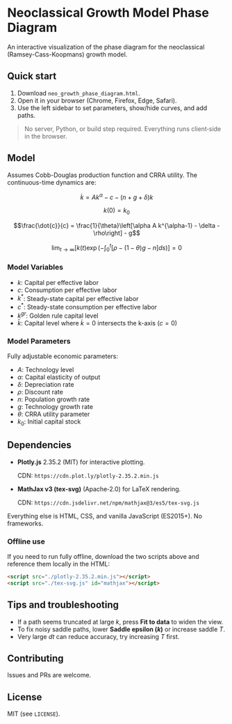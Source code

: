 # Neoclassical Growth Model Phase Diagram
An interactive visualization of the phase diagram for the neoclassical (Ramsey-Cass-Koopmans) growth model.

## Quick start

1. Download `neo_growth_phase_diagram.html`.
2. Open it in your browser (Chrome, Firefox, Edge, Safari).
3. Use the left sidebar to set parameters, show/hide curves, and add paths.

> No server, Python, or build step required. Everything runs client‑side in the browser.

## Model
Assumes Cobb-Douglas production function and CRRA utility. The continuous-time dynamics are:

$$\dot{k} = A k^{\alpha} - c - (n+g+\delta)k$$

$$k(0) = k_0$$

$$\frac{\dot{c}}{c} = \frac{1}{\theta}\left[\alpha A k^{\alpha-1} - \delta - \rho\right] - g$$

$$\lim_{t \to \infty} \left[ k(t) \exp\left(-\int_0^t [\rho - (1-\theta)g - n] ds\right) \right] = 0$$

### Model Variables
- $k$: Capital per effective labor
- $c$: Consumption per effective labor
- $k^*$: Steady-state capital per effective labor
- $c^*$: Steady-state consumption per effective labor
- $k^{gr}$: Golden rule capital level
- $\bar{k}$: Capital level where $\dot{k}=0$ intersects the k-axis ($c=0$)

### Model Parameters
Fully adjustable economic parameters:
- $A$: Technology level
- $\alpha$: Capital elasticity of output
- $\delta$: Depreciation rate
- $\rho$: Discount rate
- $n$: Population growth rate
- $g$: Technology growth rate
- $\theta$: CRRA utility parameter
- $k_0$: Initial capital stock

## Dependencies

* **Plotly.js** 2.35.2 (MIT) for interactive plotting.

  CDN: `https://cdn.plot.ly/plotly-2.35.2.min.js`
  
* **MathJax v3 (tex‑svg)** (Apache‑2.0) for LaTeX rendering.

  CDN: `https://cdn.jsdelivr.net/npm/mathjax@3/es5/tex-svg.js`

Everything else is HTML, CSS, and vanilla JavaScript (ES2015+). No frameworks.

### Offline use

If you need to run fully offline, download the two scripts above and reference them locally in the HTML:

```html
<script src="./plotly-2.35.2.min.js"></script>
<script src="./tex-svg.js" id="mathjax"></script>
```

## Tips and troubleshooting

* If a path seems truncated at large $k$, press **Fit to data** to widen the view.
* To fix noisy saddle paths, lower **Saddle epsilon ($k$)** or increase saddle $T$.
* Very large $dt$ can reduce accuracy, try increasing $T$ first.

## Contributing

Issues and PRs are welcome.

## License

MIT (see `LICENSE`).
